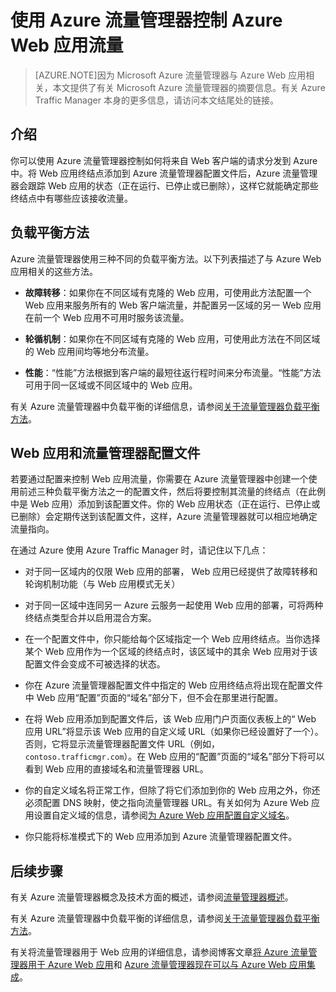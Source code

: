 <properties 
	pageTitle="使用 Azure 流量管理器控制 Azure Web 应用流量" 
	description="因为 Azure 流量管理器与 Azure Web 应用相关，本文提供了有关 Azure 流量管理器的摘要信息。" 
	services="app-service\web" 
	documentationCenter="" 
	authors="cephalin" 
	writer="cephalin" 
	manager="wpickett" 
	editor="mollybos"/>

<tags
	ms.service="web-sites"
	ms.date="12/10/2015" 
	wacn.date="01/21/2016"/>

# 使用 Azure 流量管理器控制 Azure Web 应用流量

> [AZURE.NOTE]因为 Microsoft Azure 流量管理器与 Azure Web 应用相关，本文提供了有关 Microsoft Azure 流量管理器的摘要信息。有关 Azure Traffic Manager 本身的更多信息，请访问本文结尾处的链接。

## 介绍
你可以使用 Azure 流量管理器控制如何将来自 Web 客户端的请求分发到 Azure 中。将 Web 应用终结点添加到 Azure 流量管理器配置文件后，Azure 流量管理器会跟踪 Web 应用的状态（正在运行、已停止或已删除），这样它就能确定那些终结点中有哪些应该接收流量。

## 负载平衡方法
Azure 流量管理器使用三种不同的负载平衡方法。以下列表描述了与 Azure Web 应用相关的这些方法。

* **故障转移**：如果你在不同区域有克隆的 Web 应用，可使用此方法配置一个 Web 应用来服务所有的 Web 客户端流量，并配置另一区域的另一 Web 应用在前一个 Web 应用不可用时服务该流量。 
	
* **轮循机制**：如果你在不同区域有克隆的 Web 应用，可使用此方法在不同区域的 Web 应用间均等地分布流量。
	
* **性能**：“性能”方法根据到客户端的最短往返行程时间来分布流量。“性能”方法可用于同一区域或不同区域中的 Web 应用。

有关 Azure 流量管理器中负载平衡的详细信息，请参阅[关于流量管理器负载平衡方法](/documentation/articles/traffic-manager-load-balancing-methods)。

## Web 应用和流量管理器配置文件 
若要通过配置来控制 Web 应用流量，你需要在 Azure 流量管理器中创建一个使用前述三种负载平衡方法之一的配置文件，然后将要控制其流量的终结点（在此例中是 Web 应用）添加到该配置文件。你的 Web 应用状态（正在运行、已停止或已删除）会定期传送到该配置文件，这样，Azure 流量管理器就可以相应地确定流量指向。

在通过 Azure 使用 Azure Traffic Manager 时，请记住以下几点：

* 对于同一区域内的仅限 Web 应用的部署， Web 应用已经提供了故障转移和轮询机制功能（与 Web 应用模式无关）

* 对于同一区域中连同另一 Azure 云服务一起使用 Web 应用的部署，可将两种终结点类型合并以启用混合方案。

* 在一个配置文件中，你只能给每个区域指定一个 Web 应用终结点。当你选择某个 Web 应用作为一个区域的终结点时，该区域中的其余 Web 应用对于该配置文件会变成不可被选择的状态。

* 你在 Azure 流量管理器配置文件中指定的 Web 应用终结点将出现在配置文件中 Web 应用“配置”页面的“域名”部分下，但不会在那里进行配置。

* 在将 Web 应用添加到配置文件后，该 Web 应用门户页面仪表板上的“ Web 应用 URL”将显示该 Web 应用的自定义域 URL（如果你已经设置好了一个）。否则，它将显示流量管理器配置文件 URL（例如，`contoso.trafficmgr.com`）。在 Web 应用的“配置”页面的“域名”部分下将可以看到 Web 应用的直接域名和流量管理器 URL。

* 你的自定义域名将正常工作，但除了将它们添加到你的 Web 应用之外，你还必须配置 DNS 映射，使之指向流量管理器 URL。有关如何为 Azure Web 应用设置自定义域的信息，请参阅[为 Azure Web 应用配置自定义域名](/documentation/articles/web-sites-custom-domain-name)。

* 你只能将标准模式下的 Web 应用添加到 Azure 流量管理器配置文件。

## 后续步骤

有关 Azure 流量管理器概念及技术方面的概述，请参阅[流量管理器概述](/documentation/articles/traffic-manager-overview)。

有关 Azure 流量管理器中负载平衡的详细信息，请参阅[关于流量管理器负载平衡方法](/documentation/articles/traffic-manager-load-balancing-methods)。

有关将流量管理器用于 Web 应用的详细信息，请参阅博客文章[将 Azure 流量管理器用于 Azure Web 应用](http://blogs.msdn.com/b/waws/archive/2014/03/18/using-windows-azure-traffic-manager-with-waws.aspx)和 [Azure 流量管理器现在可以与 Azure Web 应用集成](http://azure.microsoft.com/blog/2014/03/27/azure-traffic-manager-can-now-integrate-with-azure-web-sites/)。
 

<!---HONumber=82-->